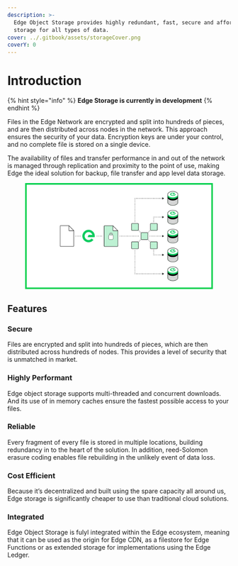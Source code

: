 ```yaml
---
description: >-
  Edge Object Storage provides highly redundant, fast, secure and affordable
  storage for all types of data.
cover: ../.gitbook/assets/storageCover.png
coverY: 0
---
```


# Introduction

{% hint style="info" %}
**Edge Storage is currently in development**
{% endhint %}

Files in the Edge Network are encrypted and split into hundreds of pieces, and are then distributed across nodes in the network. This approach ensures the security of your data. Encryption keys are under your control, and no complete file is stored on a single device.

The availability of files and transfer performance in and out of the network is managed through replication and proximity to the point of use, making Edge the ideal solution for backup, file transfer and app level data storage.

<figure><img src="../.gitbook/assets/edgeStorage.png" alt=""><figcaption></figcaption></figure>

## Features

### Secure

Files are encrypted and split into hundreds of pieces, which are then distributed across hundreds of nodes. This provides a level of security that is unmatched in market.

### Highly Performant

Edge object storage supports multi-threaded and concurrent downloads. And its use of in memory caches ensure the fastest possible access to your files.

### Reliable

Every fragment of every file is stored in multiple locations, building redundancy in to the heart of the solution. In addition, reed-Solomon erasure coding enables file rebuilding in the unlikely event of data loss.

### Cost Efficient

Because it’s decentralized and built using the spare capacity all around us, Edge storage is significantly cheaper to use than traditional cloud solutions.

### Integrated

Edge Object Storage is fulyl integrated within the Edge ecosystem, meaning that it can be used as the origin for Edge CDN, as a filestore for Edge Functions or as extended storage for implementations using the Edge Ledger.
